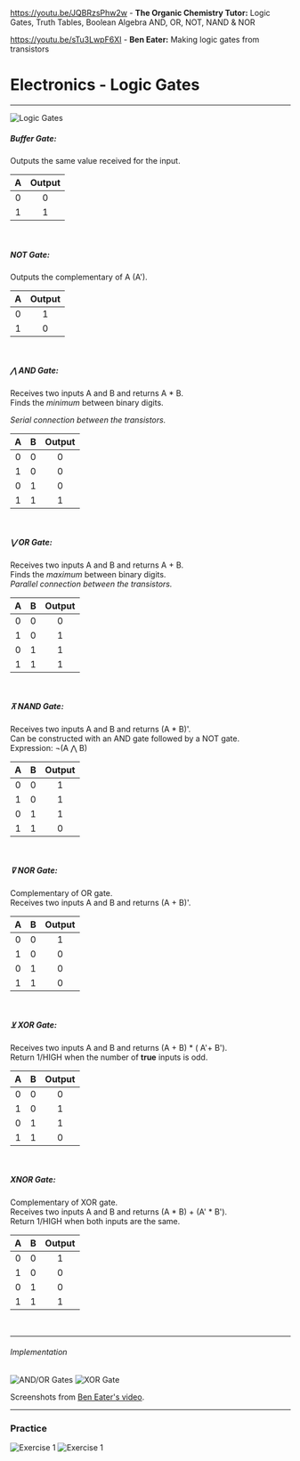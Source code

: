 https://youtu.be/JQBRzsPhw2w - **The Organic Chemistry Tutor:** Logic Gates, Truth Tables, Boolean Algebra AND, OR, NOT, NAND & NOR

https://youtu.be/sTu3LwpF6XI - **Ben Eater:** Making logic gates from transistors

# Electronics - Logic Gates
---
![Logic Gates](assets/logic_gates.jpg)
<br>

##### Buffer Gate:
Outputs the same value received for the input.  

| A   | Output  |
| :-----:    | :-----: | 
|    0       |    0    |
|    1       |    1    |
<br>

##### NOT Gate:
Outputs the complementary of A (A').  

| A   | Output  |
| :-----:    | :-----: | 
|    0       |    1    |
|    1       |    0    |
<br>

##### ⋀ AND Gate:
Receives two inputs A and B and returns A * B.  
Finds the *minimum* between binary digits.  

*Serial connection between the transistors.*

| A | B  | Output  |
| :-----:  | :-----:  | :-----: | 
|    0     |    0     |    0    |
|    1     |    0     |    0    |
|    0     |    1     |    0    |
|    1     |    1     |    1    |
<br>

##### ⋁ OR Gate:
Receives two inputs A and B and returns A + B.  
Finds the *maximum* between binary digits.  
*Parallel connection between the transistors.*  

| A | B  | Output  |
| :-----:  | :-----:  | :-----: | 
|    0     |    0     |    0    |
|    1     |    0     |    1    |
|    0     |    1     |    1    |
|    1     |    1     |    1    |
<br>

##### ⊼ NAND Gate:
Receives two inputs A and B and returns (A * B)'.  
Can be constructed with an AND gate followed by a NOT gate.  
Expression: ¬(A ⋀ B)  


| A | B  | Output  |
| :-----:  | :-----:  | :-----: | 
|    0     |    0     |    1    |
|    1     |    0     |    1    |
|    0     |    1     |    1    |
|    1     |    1     |    0    |
<br>

##### ⊽ NOR Gate:
Complementary of OR gate.    
Receives two inputs A and B and returns (A + B)'.    


| A | B  | Output  |
| :-----:  | :-----:  | :-----: | 
|    0     |    0     |    1    |
|    1     |    0     |    0    |
|    0     |    1     |    0    |
|    1     |    1     |    0    |
<br>

##### ⊻ XOR Gate:
Receives two inputs A and B and returns (A + B) * ( A'+ B').    
Return 1/HIGH when the number of **true** inputs is odd.  


| A | B  | Output  |
| :-----:  | :-----:  | :-----: | 
|    0     |    0     |    0    |
|    1     |    0     |    1    |
|    0     |    1     |    1    |
|    1     |    1     |    0    |
<br>

##### XNOR Gate:
Complementary of XOR gate.  
Receives two inputs A and B and returns (A * B) + (A' * B').    
Return 1/HIGH when both inputs are the same.  


| A | B  | Output  |
| :-----:  | :-----:  | :-----: | 
|    0     |    0     |    1    |
|    1     |    0     |    0    |
|    0     |    1     |    0    |
|    1     |    1     |    1    |
<br>

---

###### Implementation

![AND/OR Gates](assets/and_or_board.png)
![XOR Gate](assets/xor_board.png)

Screenshots from [Ben Eater's video](https://youtu.be/sTu3LwpF6XI).

---

### Practice

![Exercise 1](assets/exercise1.png)
![Exercise 1](assets/exercise2.png)
